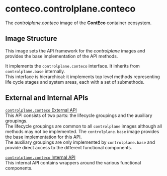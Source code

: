 # conteco.controlplane.conteco

The _controlplane.conteco_ image of the __ContEco__ container ecosystem.

## Image Structure

This image sets the API framework for the _controlplane_ images and provides the base implementation of the API methods.  

It implements the `controlplane.conteco` interface. It inherits from `controlplane.base` internally.  
This interface is hierarchical: it implements top level methods representing life cycle stages and system areas, each with a set of submethods.

## External and Internal APIs

[`controlplane.conteco` External API](./docs/CONTROLPLANE-CONTECO-EXTERNAL-API.md)  
This API consists of two parts: the lifecycle groupings and the auxiliary groupings.  
The lifecycle groupings are common to all `controlplane` images although all methods may not be implemented.
The `controlplane.base` image provides the base implementation for this API.  
The auxiliary groupings are only implemented by `controlplane.base` and provide direct access to the different functional components.

[`controlplane.conteco` Internal API](./docs/CONTROLPLANE-BASE-CONTECO-API.md)  
This internal API contains wrappers around the various functional components.
